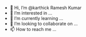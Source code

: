 - 👋 Hi, I’m @karthick Ramesh Kumar
- 👀 I’m interested in ...
- 🌱 I’m currently learning ...
- 💞️ I’m looking to collaborate on ...
- 📫 How to reach me ...

<!---
karthickraster/karthickraster is a ✨ special ✨ repository because its `README.md` (this file) appears on your GitHub profile.
You can click the Preview link to take a look at your changes.
--->

